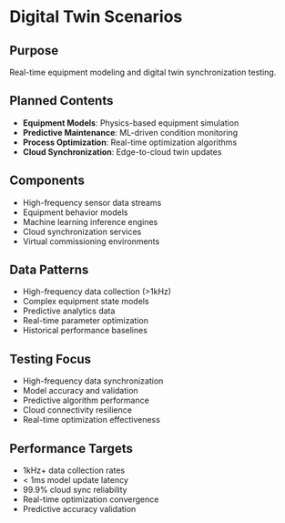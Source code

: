 # Digital Twin Scenarios

## Purpose
Real-time equipment modeling and digital twin synchronization testing.

## Planned Contents
- **Equipment Models**: Physics-based equipment simulation
- **Predictive Maintenance**: ML-driven condition monitoring
- **Process Optimization**: Real-time optimization algorithms
- **Cloud Synchronization**: Edge-to-cloud twin updates

## Components
- High-frequency sensor data streams
- Equipment behavior models
- Machine learning inference engines
- Cloud synchronization services
- Virtual commissioning environments

## Data Patterns
- High-frequency data collection (>1kHz)
- Complex equipment state models
- Predictive analytics data
- Real-time parameter optimization
- Historical performance baselines

## Testing Focus
- High-frequency data synchronization
- Model accuracy and validation
- Predictive algorithm performance
- Cloud connectivity resilience
- Real-time optimization effectiveness

## Performance Targets
- 1kHz+ data collection rates
- < 1ms model update latency
- 99.9% cloud sync reliability
- Real-time optimization convergence
- Predictive accuracy validation